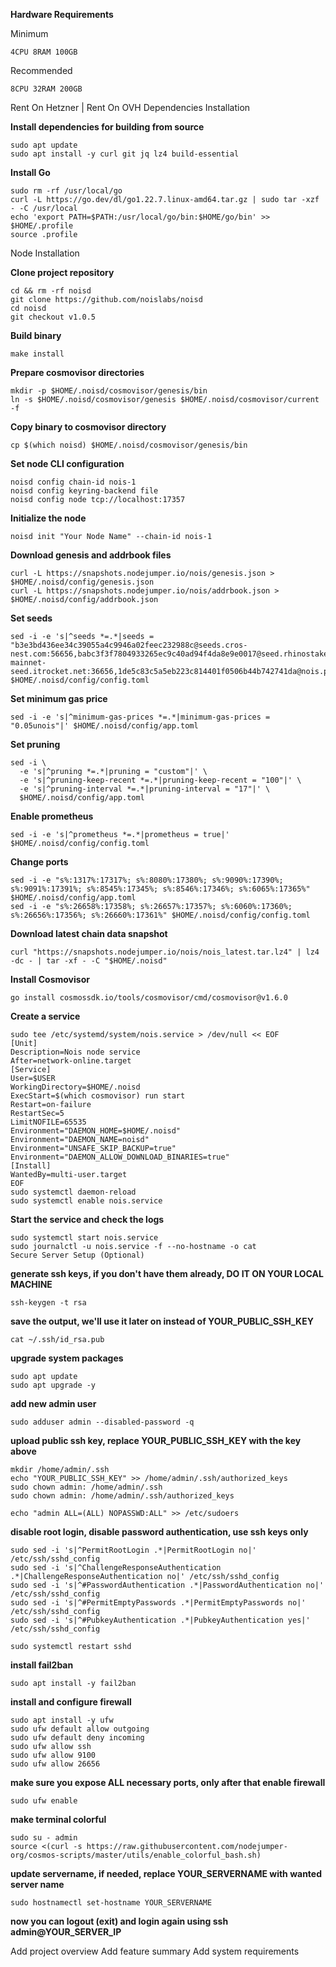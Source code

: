 **Hardware Requirements**

Minimum
```
4CPU 8RAM 100GB
```
Recommended
```
8CPU 32RAM 200GB
```

Rent On Hetzner | Rent On OVH
Dependencies Installation

**Install dependencies for building from source**
```
sudo apt update
sudo apt install -y curl git jq lz4 build-essential
```

**Install Go**
```
sudo rm -rf /usr/local/go
curl -L https://go.dev/dl/go1.22.7.linux-amd64.tar.gz | sudo tar -xzf - -C /usr/local
echo 'export PATH=$PATH:/usr/local/go/bin:$HOME/go/bin' >> $HOME/.profile
source .profile
```

Node Installation

**Clone project repository**
```
cd && rm -rf noisd
git clone https://github.com/noislabs/noisd
cd noisd
git checkout v1.0.5
```

**Build binary**
```
make install
```

**Prepare cosmovisor directories**
```
mkdir -p $HOME/.noisd/cosmovisor/genesis/bin
ln -s $HOME/.noisd/cosmovisor/genesis $HOME/.noisd/cosmovisor/current -f
```

**Copy binary to cosmovisor directory**
```
cp $(which noisd) $HOME/.noisd/cosmovisor/genesis/bin
```

**Set node CLI configuration**
```
noisd config chain-id nois-1
noisd config keyring-backend file
noisd config node tcp://localhost:17357
```

**Initialize the node**
```
noisd init "Your Node Name" --chain-id nois-1
```

**Download genesis and addrbook files**
```
curl -L https://snapshots.nodejumper.io/nois/genesis.json > $HOME/.noisd/config/genesis.json
curl -L https://snapshots.nodejumper.io/nois/addrbook.json > $HOME/.noisd/config/addrbook.json
```

**Set seeds**
```
sed -i -e 's|^seeds *=.*|seeds = "b3e3bd436ee34c39055a4c9946a02feec232988c@seeds.cros-nest.com:56656,babc3f3f7804933265ec9c40ad94f4da8e9e0017@seed.rhinostake.com:17356,ade4d8bc8cbe014af6ebdf3cb7b1e9ad36f412c0@seeds.polkachu.com:17356,72cd4222818d25da5206092c3efc2c0dd0ec34fe@161.97.96.91:36656,20e1000e88125698264454a884812746c2eb4807@seeds.lavenderfive.com:17356,c8db99691545545402a1c45fa897f3cb1a05aea6@nois-mainnet-seed.itrocket.net:36656,1de5c83c5a5eb223c814401f0506b44b742741da@nois.peer.stavr.tech:40136,8542cd7e6bf9d260fef543bc49e59be5a3fa9074@seed.publicnode.com:26656"|' $HOME/.noisd/config/config.toml
```

**Set minimum gas price**
```
sed -i -e 's|^minimum-gas-prices *=.*|minimum-gas-prices = "0.05unois"|' $HOME/.noisd/config/app.toml
```

**Set pruning**
```
sed -i \
  -e 's|^pruning *=.*|pruning = "custom"|' \
  -e 's|^pruning-keep-recent *=.*|pruning-keep-recent = "100"|' \
  -e 's|^pruning-interval *=.*|pruning-interval = "17"|' \
  $HOME/.noisd/config/app.toml
```

**Enable prometheus**
```
sed -i -e 's|^prometheus *=.*|prometheus = true|' $HOME/.noisd/config/config.toml
```

**Change ports**
```
sed -i -e "s%:1317%:17317%; s%:8080%:17380%; s%:9090%:17390%; s%:9091%:17391%; s%:8545%:17345%; s%:8546%:17346%; s%:6065%:17365%" $HOME/.noisd/config/app.toml
sed -i -e "s%:26658%:17358%; s%:26657%:17357%; s%:6060%:17360%; s%:26656%:17356%; s%:26660%:17361%" $HOME/.noisd/config/config.toml
```

**Download latest chain data snapshot**
```
curl "https://snapshots.nodejumper.io/nois/nois_latest.tar.lz4" | lz4 -dc - | tar -xf - -C "$HOME/.noisd"
```

**Install Cosmovisor**
```
go install cosmossdk.io/tools/cosmovisor/cmd/cosmovisor@v1.6.0
```

**Create a service**
```
sudo tee /etc/systemd/system/nois.service > /dev/null << EOF
[Unit]
Description=Nois node service
After=network-online.target
[Service]
User=$USER
WorkingDirectory=$HOME/.noisd
ExecStart=$(which cosmovisor) run start
Restart=on-failure
RestartSec=5
LimitNOFILE=65535
Environment="DAEMON_HOME=$HOME/.noisd"
Environment="DAEMON_NAME=noisd"
Environment="UNSAFE_SKIP_BACKUP=true"
Environment="DAEMON_ALLOW_DOWNLOAD_BINARIES=true"
[Install]
WantedBy=multi-user.target
EOF
sudo systemctl daemon-reload
sudo systemctl enable nois.service
```

**Start the service and check the logs**
```
sudo systemctl start nois.service
sudo journalctl -u nois.service -f --no-hostname -o cat
Secure Server Setup (Optional)
```

**generate ssh keys, if you don't have them already, DO IT ON YOUR LOCAL MACHINE**
```
ssh-keygen -t rsa
```

**save the output, we'll use it later on instead of YOUR_PUBLIC_SSH_KEY**
```
cat ~/.ssh/id_rsa.pub
```

**upgrade system packages**
```
sudo apt update
sudo apt upgrade -y
```

**add new admin user**
```
sudo adduser admin --disabled-password -q
```

**upload public ssh key, replace YOUR_PUBLIC_SSH_KEY with the key above**
```
mkdir /home/admin/.ssh
echo "YOUR_PUBLIC_SSH_KEY" >> /home/admin/.ssh/authorized_keys
sudo chown admin: /home/admin/.ssh
sudo chown admin: /home/admin/.ssh/authorized_keys

echo "admin ALL=(ALL) NOPASSWD:ALL" >> /etc/sudoers
```

**disable root login, disable password authentication, use ssh keys only**
```
sudo sed -i 's|^PermitRootLogin .*|PermitRootLogin no|' /etc/ssh/sshd_config
sudo sed -i 's|^ChallengeResponseAuthentication .*|ChallengeResponseAuthentication no|' /etc/ssh/sshd_config
sudo sed -i 's|^#PasswordAuthentication .*|PasswordAuthentication no|' /etc/ssh/sshd_config
sudo sed -i 's|^#PermitEmptyPasswords .*|PermitEmptyPasswords no|' /etc/ssh/sshd_config
sudo sed -i 's|^#PubkeyAuthentication .*|PubkeyAuthentication yes|' /etc/ssh/sshd_config

sudo systemctl restart sshd
```
**install fail2ban**
```
sudo apt install -y fail2ban
```

**install and configure firewall**
```
sudo apt install -y ufw
sudo ufw default allow outgoing
sudo ufw default deny incoming
sudo ufw allow ssh
sudo ufw allow 9100
sudo ufw allow 26656
```

**make sure you expose ALL necessary ports, only after that enable firewall**
```
sudo ufw enable
```

**make terminal colorful**
```
sudo su - admin
source <(curl -s https://raw.githubusercontent.com/nodejumper-org/cosmos-scripts/master/utils/enable_colorful_bash.sh)
```

**update servername, if needed, replace YOUR_SERVERNAME with wanted server name**
```
sudo hostnamectl set-hostname YOUR_SERVERNAME
```

**now you can logout (exit) and login again using ssh admin@YOUR_SERVER_IP**

Add project overview
Add feature summary
Add system requirements
